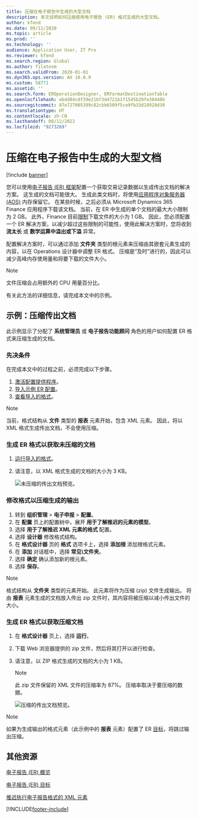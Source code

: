 ```yaml
---
title: 压缩在电子报告中生成的大型文档
description: 本文说明如何压缩使用电子报告 (ER) 格式生成的大型文档。
author: kfend
ms.date: 09/11/2020
ms.topic: article
ms.prod: ''
ms.technology: ''
audience: Application User, IT Pro
ms.reviewer: kfend
ms.search.region: Global
ms.author: filatovm
ms.search.validFrom: 2020-01-01
ms.dyn365.ops.version: AX 10.0.9
ms.custom: 58771
ms.assetid: ''
ms.search.form: EROperationDesigner, ERFormatDestinationTable
ms.openlocfilehash: ebdd84cdf39e21bf3d4721b1f1545b29fe38440b
ms.sourcegitcommit: 87e727005399c82cbb6509f5ce9fb33d18928d30
ms.translationtype: HT
ms.contentlocale: zh-CN
ms.lasthandoff: 08/12/2022
ms.locfileid: "9273269"
---
```

# <a name="compress-large-documents-that-are-generated-in-electronic-reporting"></a>压缩在电子报告中生成的大型文档 

[!include [banner](../includes/banner.md)]

您可以使用[电子报告 (ER) 框架](general-electronic-reporting.md)配置一个获取交易记录数据以生成传出文档的解决方案。 这生成的文档可能很大。 生成此类文档时，将使用[应用程序对象服务器 (AOS)](../dev-tools/access-instances.md#location-of-packages-source-code-and-other-aos-configurations) 内存保留它。 在某些时候，之后必须从 Microsoft Dynamics 365 Finance 应用程序下载该文档。 当前，在 ER 中生成的单个文档的最大大小限制为 2 GB。 此外，Finance 目前[限制](https://fix.lcs.dynamics.com/Issue/Details?kb=4569432&bugId=453907&dbType=3)下载文件的大小为 1 GB。 因此，您必须配置一个 ER 解决方案，以减少超过这些限制的可能性，使用此解决方案时，您将收到 **流太长** 或 **数学运算中溢出或下溢** 异常。

配置解决方案时，可以通过添加 **文件夹** 类型的根元素来压缩由其嵌套元素生成的内容，以在 Operations 设计器中调整 ER 格式。 压缩是“及时”进行的，因此可以减少高峰内存使用量和将要下载的文件大小。

> [!NOTE]
> 文件压缩会占用额外的 CPU 用量百分比。

有关此方法的详细信息，请完成本文中的示例。

## <a name="example-compress-an-outbound-document"></a>示例：压缩传出文档

此示例显示了分配了 **系统管理员** 或 **电子报告功能顾问** 角色的用户如何配置 ER 格式来压缩生成的文档。

### <a name="prerequisites"></a>先决条件

在完成本文中的过程之前，必须完成以下步骤。

1. [激活配置提供程序](er-defer-xml-element.md#activate-a-configuration-provider)。
2. [导入示例 ER 配置](er-defer-xml-element.md#import-the-sample-er-configurations)。
3. [查看导入的格式](er-defer-xml-element.md#review-the-imported-format)。

> [!NOTE]
> 当前，格式结构从 **文件** 类型的 **报表** 元素开始，包含 XML 元素。 因此，将以 XML 格式生成传出文档，不会使用压缩。

### <a name="generate-an-er-format-to-get-an-uncompressed-document"></a>生成 ER 格式以获取未压缩的文档

1. [运行导入的格式](er-defer-xml-element.md#run-the-imported-format)。
2. 请注意，以 XML 格式生成的文档的大小为 3 KB。

    ![未压缩的传出文档预览。](./media/er-compress-outbound-files1.png)

### <a name="modify-the-format-to-compress-the-generated-output"></a>修改格式以压缩生成的输出

1. 转到 **组织管理** \> **电子申报** \> **配置**。
2. 在 **配置** 页上的配置树中，展开 **用于了解推迟的元素的模型**。
3. 选择 **用于了解推迟 XML 元素的格式** 配置。
4. 选择 **设计器** 修改格式结构。
5. 在 **格式设计器** 页的 **格式** 选项卡上，选择 **添加根** 添加根格式元素。
6. 在 **添加** 对话框中，选择 **常见\\文件夹**。
7. 选择 **确定** 确认添加新的根元素。
8. 选择 **保存**。

> [!NOTE]
> 格式结构从 **文件夹** 类型的元素开始。 此元素将作为压缩 (zip) 文件生成输出。 将由 **报表** 元素生成的文档放入传出 zip 文件时，其内容将被压缩以减小传出文件的大小。

### <a name="generate-an-er-format-to-get-a-compressed-document"></a>生成 ER 格式以获取压缩文档

1. 在 **格式设计器** 页上，选择 **运行**。
2. 下载 Web 浏览器提供的 zip 文件，然后将其打开以进行检查。
3. 请注意，以 ZIP 格式生成的文档的大小为 1 KB。

    > [!NOTE] 
    > 此 zip 文件保留的 XML 文件的压缩率为 87%。 压缩率取决于要压缩的数据。

    ![压缩的传出文档预览。](./media/er-compress-outbound-files2.png)

> [!NOTE]
> 如果为生成输出的格式元素（此示例中的 **报表** 元素）配置了 ER [目标](electronic-reporting-destinations.md)，将跳过输出压缩。

## <a name="additional-resources"></a>其他资源

[电子报告 (ER) 概览](general-electronic-reporting.md)

[电子报告 (ER) 目标](electronic-reporting-destinations.md)

[推迟执行电子报告格式的 XML 元素](er-defer-xml-element.md)


[!INCLUDE[footer-include](../../../includes/footer-banner.md)]
